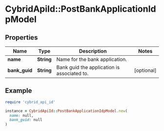 # CybridApiId::PostBankApplicationIdpModel

## Properties

| Name | Type | Description | Notes |
| ---- | ---- | ----------- | ----- |
| **name** | **String** | Name for the bank application. |  |
| **bank_guid** | **String** | Bank guid the application is associated to. | [optional] |

## Example

```ruby
require 'cybrid_api_id'

instance = CybridApiId::PostBankApplicationIdpModel.new(
  name: null,
  bank_guid: null
)
```

